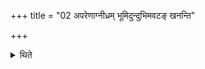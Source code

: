 +++
title = "02 अपरेणाग्नीध्रम् भूमिदुन्दुभिमवटङ् खनन्ति"

+++

<details><summary>थिते</summary>

अपरेणाग्नीध्रं भूमिदुन्दुभिमवटं खनन्ति । अर्धमन्तर्वेद्यर्धं बहिर्वेदि २
</details>
